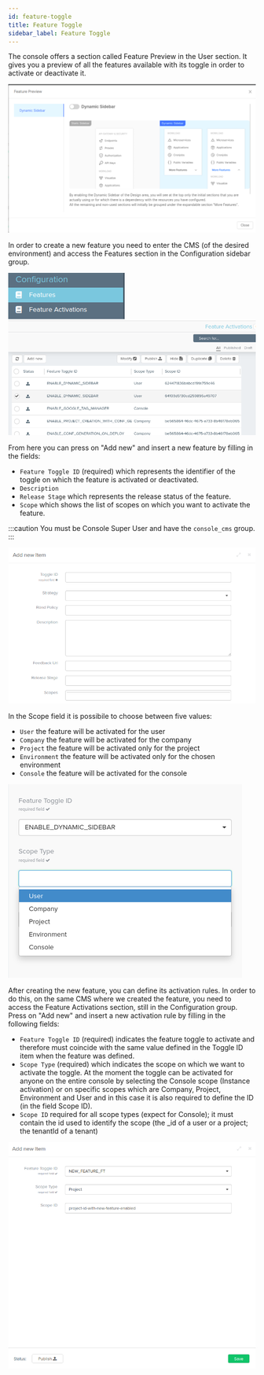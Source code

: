 ```yaml
---
id: feature-toggle
title: Feature Toggle
sidebar_label: Feature Toggle
---
```


The console offers a section called Feature Preview in the User section. It gives you a preview of all the features available with its toggle in order to activate or deactivate it.

![feature preview](./img/feature-preview.png)

In order to create a new feature you need to enter the CMS (of the desired environment) and access the Features section in the Configuration sidebar group.

![cms sidebar](./img/cms-sidebar.png)
![feature list](./img/features-list.png)

From here you can press on "Add new" and insert a new feature by filling in the fields:
- `Feature Toggle ID` (required) which represents the identifier of the toggle on which the feature is activated or deactivated.
- `Description`
- `Release Stage` which represents the release status of the feature.
- `Scope` which shows the list of scopes on which you want to activate the feature.

:::caution
You must be Console Super User and have the `console_cms` group.
:::

![add new feature](./img/add-new-feature.png)

In the Scope field it is possibile to choose between five values:
- `User` the feature will be activated for the user
- `Company` the feature will be activated for the company
- `Project` the feature will be activated only for the project
- `Environment` the feature will be activated only for the chosen environment
- `Console` the feature will be activated for the console

![scope list](./img/feature-scope-list.png)

After creating the new feature, you can define its activation rules. In order to do this, on the same CMS where we created the feature, you need to access the Feature Activations section, still in the Configuration group. Press on "Add new" and insert a new activation rule by filling in the following fields:
- `Feature Toggle ID` (required) indicates the feature toggle to activate and therefore must coincide with the same value defined in the Toggle ID item when the feature was defined.
- `Scope Type` (required) which indicates the scope on which we want to activate the toggle. At the moment the toggle can be activated for anyone on the entire console by selecting the Console scope (Instance activation) or on specific scopes which are Company, Project, Environment and User and in this case it is also required to define the ID (in the field Scope ID).
- `Scope ID` required for all scope types (expect for Console); it must contain the id used to identify the scope (the _id of a user or a project; the tenantId of a tenant)

![activate feature](./img/activate-feature.png)